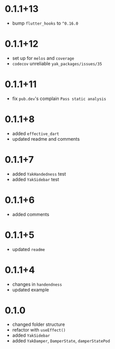 # 0.1.1+13
- bump `flutter_hooks` to `^0.16.0`

# 0.1.1+12
- set up for `melos` and `coverage`
- `codecov` unreliable `yak_packages/issues/35`

# 0.1.1+11
- fix `pub.dev`'s complain `Pass static analysis`

# 0.1.1+8
- added `effective_dart`
- updated readme and comments

# 0.1.1+7
- added  `YakHandedness` test 
- added  `YakSidebar` test 

# 0.1.1+6 
- added comments

# 0.1.1+5
-  updated `readme`

# 0.1.1+4
-  changes in `handendness` 
-  updated example

# 0.1.0
-  changed folder structure
-  refactor with `useEffect()`
-  added `YakSidebar`
-  added `YakDamper`, `DamperState`, `damperStatePod`